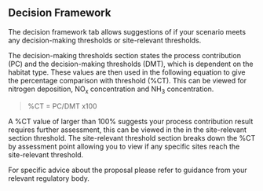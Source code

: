 ## Decision Framework 

The decision framework tab allows suggestions of if your scenario meets any decision-making thresholds or site-relevant thresholds.  

The decision-making thresholds section states the process contribution (PC) and the decision-making thresholds (DMT), which is dependent on the habitat type. These values are then used in the following equation to give the percentage comparison with threshold (%CT).  This can be viewed for nitrogen deposition, NO<sub>x</sub> concentration and NH<sub>3</sub> concentration.  

> %CT = PC/DMT x100
 
 

A %CT value of larger than 100% suggests your process contribution result requires further assessment, this can be viewed in the in the site-relevant section threshold. The site-relevant threshold section breaks down the %CT by assessment point allowing you to view if any specific sites reach the site-relevant threshold.  

For specific advice about the proposal please refer to guidance from your relevant regulatory body.   
